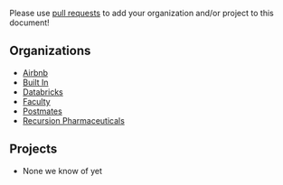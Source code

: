 Please use [pull requests](https://github.com/airbnb/knowledge-repo/pull/new/master)
to add your organization and/or project to this document!

Organizations
----------
 - [Airbnb](https://github.com/airbnb)
 - [Built In](https://github.com/builtinx)
 - [Databricks](https://databricks.com)
 - [Faculty](https://faculty.ai/)
 - [Postmates](https://github.com/postmates)
 - [Recursion Pharmaceuticals](http://recursionpharma.com)

Projects
----------
 - None we know of yet
